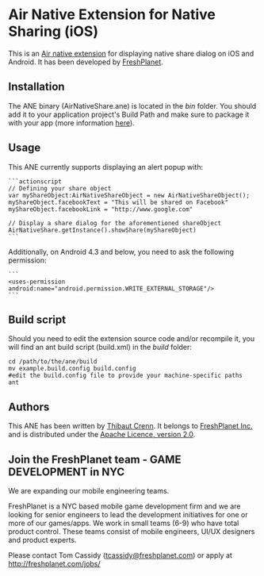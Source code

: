 Air Native Extension for Native Sharing (iOS)
======================================

This is an [Air native extension](http://www.adobe.com/devnet/air/native-extensions-for-air.html) for displaying native share dialog on iOS and Android. It has been developed by [FreshPlanet](http://freshplanet.com).


Installation
---------

The ANE binary (AirNativeShare.ane) is located in the *bin* folder. You should add it to your application project's Build Path and make sure to package it with your app (more information [here](http://help.adobe.com/en_US/air/build/WS597e5dadb9cc1e0253f7d2fc1311b491071-8000.html)).


Usage
-----

This ANE currently supports displaying an alert popup with:
    
    ```actionscript
    // Defining your share object
    var myShareObject:AirNativeShareObject = new AirNativeShareObject();
    myShareObject.facebookText = "This will be shared on Facebook"
    myShareObject.facebookLink = "http://www.google.com"

    // Display a share dialog for the aforementioned shareObject
    AirNativeShare.getInstance().showShare(myShareObject)
    ```

Additionally, on Android 4.3 and below, you need to ask the following permission:
    
    ```
    <uses-permission android:name="android.permission.WRITE_EXTERNAL_STORAGE"/>
    ```

Build script
---------

Should you need to edit the extension source code and/or recompile it, you will find an ant build script (build.xml) in the *build* folder:

    cd /path/to/the/ane/build
    mv example.build.config build.config
    #edit the build.config file to provide your machine-specific paths
    ant


Authors
------

This ANE has been written by [Thibaut Crenn](https://github.com/FreshTiti). It belongs to [FreshPlanet Inc.](http://freshplanet.com) and is distributed under the [Apache Licence, version 2.0](http://www.apache.org/licenses/LICENSE-2.0).


Join the FreshPlanet team - GAME DEVELOPMENT in NYC
------

We are expanding our mobile engineering teams.

FreshPlanet is a NYC based mobile game development firm and we are looking for senior engineers to lead the development initiatives for one or more of our games/apps. We work in small teams (6-9) who have total product control.  These teams consist of mobile engineers, UI/UX designers and product experts.


Please contact Tom Cassidy (tcassidy@freshplanet.com) or apply at http://freshplanet.com/jobs/
